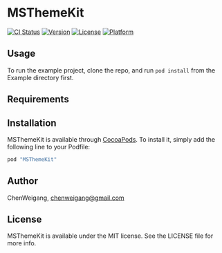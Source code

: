 # MSThemeKit

[![CI Status](http://img.shields.io/travis/ChenWeigang/MSThemeKit.svg?style=flat)](https://travis-ci.org/ChenWeigang/MSThemeKit)
[![Version](https://img.shields.io/cocoapods/v/MSThemeKit.svg?style=flat)](http://cocoapods.org/pods/MSThemeKit)
[![License](https://img.shields.io/cocoapods/l/MSThemeKit.svg?style=flat)](http://cocoapods.org/pods/MSThemeKit)
[![Platform](https://img.shields.io/cocoapods/p/MSThemeKit.svg?style=flat)](http://cocoapods.org/pods/MSThemeKit)

## Usage

To run the example project, clone the repo, and run `pod install` from the Example directory first.

## Requirements

## Installation

MSThemeKit is available through [CocoaPods](http://cocoapods.org). To install
it, simply add the following line to your Podfile:

```ruby
pod "MSThemeKit"
```

## Author

ChenWeigang, chenweigang@gmail.com

## License

MSThemeKit is available under the MIT license. See the LICENSE file for more info.
